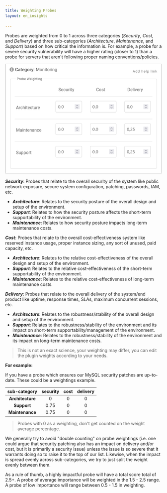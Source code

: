 ```yaml
---
title: Weighting Probes
layout: en_insights

--- 
```


Probes are weighted from 0 to 1 across three categories (_Security_, _Cost_, and _Delivery_) and three sub-categories (_Architecture_, _Maintenance_, and _Support_) based on how critical the information is.  For example, a probe for a severe security vulnerability will have a higher rating (closer to 1) than a probe for servers that aren't following proper naming conventions/policies.

![weightingProbes](/user/images-insights/weightingProbes.png) 

**_Security_**: Probes that relate to the overall security of the system like public network exposure, secure system configuration, patching, passwords, IAM, etc.
- **_Architecture_**: Relates to the security posture of the overall design and setup of the environment.
- **_Support_**: Relates to how the security posture affects the short-term supportability of the environment.
- **_Maintenance_**: Relates to how security posture impacts long-term maintenance costs.

**_Cost_**: Probes that relate to the overall cost-effectiveness system like reserved instance usage, proper instance sizing, any sort of unused, paid capacity, etc.
- **_Architecture_**: Relates to the relative cost-effectiveness of the overall design and setup of the environment.
- **_Support_**: Relates to the relative cost-effectiveness of the short-term supportability of the environment.
- **_Maintenance_**: Relates to the relative cost-effectiveness of long-term maintenance costs.

**_Delivery_**: Probes that relate to the overall delivery of the system/end product like uptime, response times, SLAs, maximum concurrent sessions, etc.
- **_Architecture_**: Relates to the robustness/stability of the overall design and setup of the environment.
- **_Support_**: Relates to the robustness/stability of the environment and its impact on short-term supportability/management of the environment.
- **_Maintenance_**: Relates to the robustness/stability of the environment and its impact on long-term maintenance costs. 


> This is not an exact science, your weighting may differ, you can edit the plugin weights according to your needs.


**For example:**

If you have a probe which ensures our MySQL security patches are up-to-date. These could be a weightings example.

|   sub-category   |   security   |     cost     |   delivery   |
|:----------------:|:------------:|:------------:|:------------:|
| **Architecture** |      0       |      0       |       0      |
|   **Support**    |     0.75     |      0       |       0      |
|  **Maintenance** |     0.75     |      0       |       0      |


> Probes with 0 as a weighting, don't get counted on the weight average percentage.

We generally try to avoid "double counting" on probe weightings (i.e. one could argue that security patching also has an impact on delivery and/or cost, but it is primarily a security issue) unless the issue is so severe that it warrants doing so to raise it to the top of our list.  Likewise, when the impact is spread evenly across sub-categories, we try to just split the weight evenly between them.

As a rule of thumb, a highly impactful probe will have a total score total of 2.5+.  A probe of average importance will be weighted in the 1.5 - 2.5 range.  A probe of low importance will range between 0.5 - 1.5 in weighting.
